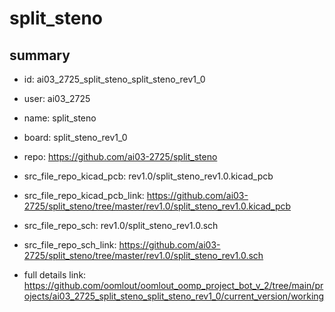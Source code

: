 # split_steno
 
## summary 
* id: ai03_2725_split_steno_split_steno_rev1_0
* user: ai03_2725
* name: split_steno
* board: split_steno_rev1_0
* repo: https://github.com/ai03-2725/split_steno
* src_file_repo_kicad_pcb: rev1.0/split_steno_rev1.0.kicad_pcb
* src_file_repo_kicad_pcb_link: https://github.com/ai03-2725/split_steno/tree/master/rev1.0/split_steno_rev1.0.kicad_pcb


* src_file_repo_sch: rev1.0/split_steno_rev1.0.sch
* src_file_repo_sch_link: https://github.com/ai03-2725/split_steno/tree/master/rev1.0/split_steno_rev1.0.sch
* full details link: https://github.com/oomlout/oomlout_oomp_project_bot_v_2/tree/main/projects/ai03_2725_split_steno_split_steno_rev1_0/current_version/working  






